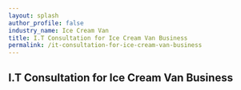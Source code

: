```yaml
---
layout: splash 
author_profile: false 
industry_name: Ice Cream Van
title: I.T Consultation for Ice Cream Van Business
permalink: /it-consultation-for-ice-cream-van-business
---
```


## I.T Consultation for Ice Cream Van Business